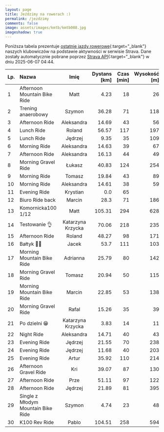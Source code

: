 ```yaml
---
layout: page
title: Jeździmy na rowerach :)
permalink: /jezdzimy
comments: false
image: assets/images/kmtb/kmtb008.jpg
imageshadow: true
---
```


Poniższa tabela prezentuje [ostatnie jazdy rowerowe](https://www.strava.com/clubs/336381){:target="_blank"} naszych klubowiczów na podstawie aktywności w serwisie Strava. Dane zostały automatycznie pobrane poprzez [Strava API](https://developers.strava.com/docs/reference/#api-Clubs-getClubActivitiesById){:target="_blank"} w dniu 2025-06-07 04:44.

Lp. | Nazwa | Imię | Dystans [km] | Czas [min] | Wysokość [m]
:--- | :--- | :---: | ---: | ---: | ---:
1|Afternoon Mountain Bike Ride|Matt|4.23|18|26
2|Trening anaerobowy|Szymon|36.28|71|118
3|Afternoon Ride|Aleksandra|14.69|43|56
4|Lunch Ride|Roland|56.57|117|197
5|Lunch Ride|Jędrzej|9.35|35|109
6|Morning Ride|Aleksandra|14.63|39|67
7|Afternoon Ride|Aleksandra|16.13|44|49
8|Morning Gravel Ride|Łukasz|40.83|124|254
9|Morning Ride|Tomasz|19.84|43|89
10|Morning Ride|Aleksandra|14.61|38|59
11|Evening Ride|Krystian|0.0|65|
12|Biuro Ride back|Marcin|28.3|71|186
13|Komornicka100 1/12|Matt|105.31|294|628
14|Testowanie 👌|Katarzyna Krzycka|70.06|218|235
15|Afternoon Ride|Roland|48.27|98|171
16|Bałtyk 🚢🌊|Jacek|53.7|111|103
17|Morning Mountain Bike Ride|Adrianna|25.79|80|142
18|Morning Gravel Ride|Tomasz|20.94|50|115
19|Morning Mountain Bike Ride|Marcin|22.85|53|138
20|Morning Gravel Ride|Rafal|15.26|35|39
21|Po dzielni 😁|Katarzyna Krzycka|3.83|14|11
22|Night Ride|Aleksandra|14.71|40|43
23|Evening Ride|Jędrzej|21.55|70|238
24|Evening Ride|Jędrzej|11.68|40|203
25|Evening Ride|Artur|35.92|110|214
26|Afternoon Gravel Ride|Kri|39.07|87|130
27|Afternoon Ride|Prze|51.11|97|122
28|Afternoon Ride|Jędrzej|21.89|81|395
29|Single z Młodym Mountain Bike Ride|Szymon|4.74|23|48
30|K100 Rev Ride|Pablo|104.51|258|594
